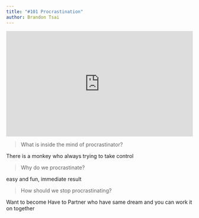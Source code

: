 ```yaml
---
title: "#101 Procrastination"
author: Brandon Tsai
---
```



<div style="max-width:854px"><div style="position:relative;height:0;padding-bottom:56.25%"><iframe src="https://embed.ted.com/talks/tim_urban_inside_the_mind_of_a_master_procrastinator" width="854" height="480" style="position:absolute;left:0;top:0;width:100%;height:100%" frameborder="0" scrolling="no" allowfullscreen></iframe></div></div>


> What is inside the mind of procrastinator? 

There is a monkey who always trying to take control

> Why do we procrastinate? 

easy and fun,
immediate result

> How should we stop procrastinating?

Want to become Have to
Partner who have same dream and you can work it on together
